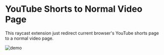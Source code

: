 # YouTube Shorts to Normal Video Page

This raycast extension just redirect current browser's YouTube shorts page
to a normal video page.

![demo](./media/demo.gif)
